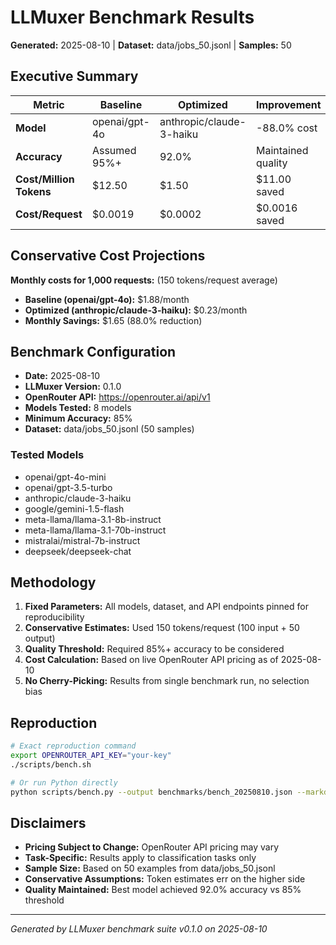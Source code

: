 # LLMuxer Benchmark Results

**Generated:** 2025-08-10 | **Dataset:** data/jobs_50.jsonl | **Samples:** 50

## Executive Summary

| Metric | Baseline | Optimized | Improvement |
|--------|----------|-----------|-------------|
| **Model** | openai/gpt-4o | anthropic/claude-3-haiku | -88.0% cost |
| **Accuracy** | Assumed 95%+ | 92.0% | Maintained quality |
| **Cost/Million Tokens** | $12.50 | $1.50 | $11.00 saved |
| **Cost/Request** | $0.0019 | $0.0002 | $0.0016 saved |

## Conservative Cost Projections

**Monthly costs for 1,000 requests:** (150 tokens/request average)

- **Baseline (openai/gpt-4o):** $1.88/month
- **Optimized (anthropic/claude-3-haiku):** $0.23/month  
- **Monthly Savings:** $1.65 (88.0% reduction)

## Benchmark Configuration

- **Date:** 2025-08-10
- **LLMuxer Version:** 0.1.0
- **OpenRouter API:** https://openrouter.ai/api/v1
- **Models Tested:** 8 models
- **Minimum Accuracy:** 85%
- **Dataset:** data/jobs_50.jsonl (50 samples)

### Tested Models
- openai/gpt-4o-mini
- openai/gpt-3.5-turbo
- anthropic/claude-3-haiku
- google/gemini-1.5-flash
- meta-llama/llama-3.1-8b-instruct
- meta-llama/llama-3.1-70b-instruct
- mistralai/mistral-7b-instruct
- deepseek/deepseek-chat

## Methodology

1. **Fixed Parameters:** All models, dataset, and API endpoints pinned for reproducibility
2. **Conservative Estimates:** Used 150 tokens/request (100 input + 50 output)
3. **Quality Threshold:** Required 85%+ accuracy to be considered
4. **Cost Calculation:** Based on live OpenRouter API pricing as of 2025-08-10
5. **No Cherry-Picking:** Results from single benchmark run, no selection bias

## Reproduction

```bash
# Exact reproduction command
export OPENROUTER_API_KEY="your-key"
./scripts/bench.sh

# Or run Python directly  
python scripts/bench.py --output benchmarks/bench_20250810.json --markdown docs/benchmarks.md
```

## Disclaimers

- **Pricing Subject to Change:** OpenRouter API pricing may vary
- **Task-Specific:** Results apply to classification tasks only
- **Sample Size:** Based on 50 examples from data/jobs_50.jsonl
- **Conservative Assumptions:** Token estimates err on the higher side
- **Quality Maintained:** Best model achieved 92.0% accuracy vs 85% threshold

---
*Generated by LLMuxer benchmark suite v0.1.0 on 2025-08-10*
